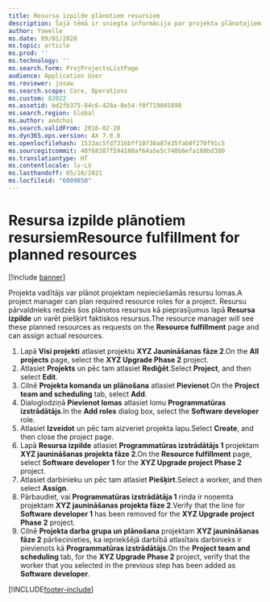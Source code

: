 ```yaml
---
title: Resursa izpilde plānotiem resursiem
description: Šajā tēmā ir sniegta informācija par projekta plānotajiem resursiem.
author: Yowelle
ms.date: 09/01/2020
ms.topic: article
ms.prod: ''
ms.technology: ''
ms.search.form: ProjProjectsListPage
audience: Application User
ms.reviewer: josaw
ms.search.scope: Core, Operations
ms.custom: 82022
ms.assetid: bd2fb375-84c6-428a-8e54-f0f719045898
ms.search.region: Global
ms.author: andchoi
ms.search.validFrom: 2016-02-28
ms.dyn365.ops.version: AX 7.0.0
ms.openlocfilehash: 1533ac5fd7316bff10738a87e35fab0f270f91c5
ms.sourcegitcommit: 40f68387f594180af64a5e5c748b6efa188bd300
ms.translationtype: HT
ms.contentlocale: lv-LV
ms.lasthandoff: 05/10/2021
ms.locfileid: "6009850"
---
```

# <a name="resource-fulfillment-for-planned-resources"></a><span data-ttu-id="55712-103">Resursa izpilde plānotiem resursiem</span><span class="sxs-lookup"><span data-stu-id="55712-103">Resource fulfillment for planned resources</span></span>

[!include [banner](../includes/banner.md)]

<span data-ttu-id="55712-104">Projekta vadītājs var plānot projektam nepieciešamās resursu lomas.</span><span class="sxs-lookup"><span data-stu-id="55712-104">A project manager can plan required resource roles for a project.</span></span> <span data-ttu-id="55712-105">Resursu pārvaldnieks redzēs šos plānotos resursus kā pieprasījumus lapā **Resursa izpilde** un varēt piešķirt faktiskos resursus.</span><span class="sxs-lookup"><span data-stu-id="55712-105">The resource manager will see these planned resources as requests on the **Resource fulfillment** page and can assign actual resources.</span></span>

1. <span data-ttu-id="55712-106">Lapā **Visi projekti** atlasiet projektu **XYZ Jaunināšanas fāze 2**.</span><span class="sxs-lookup"><span data-stu-id="55712-106">On the **All projects** page, select the **XYZ Upgrade Phase 2** project.</span></span>
2. <span data-ttu-id="55712-107">Atlasiet **Projekts** un pēc tam atlasiet **Rediģēt**.</span><span class="sxs-lookup"><span data-stu-id="55712-107">Select **Project**, and then select **Edit**.</span></span>
3. <span data-ttu-id="55712-108">Cilnē **Projekta komanda un plānošana** atlasiet **Pievienot**.</span><span class="sxs-lookup"><span data-stu-id="55712-108">On the **Project team and scheduling** tab, select **Add**.</span></span>
4. <span data-ttu-id="55712-109">Dialoglodziņā **Pievienot lomas** atlasiet lomu **Programmatūras izstrādātājs**.</span><span class="sxs-lookup"><span data-stu-id="55712-109">In the **Add roles** dialog box, select the **Software developer** role.</span></span>
5. <span data-ttu-id="55712-110">Atlasiet **Izveidot** un pēc tam aizveriet projekta lapu.</span><span class="sxs-lookup"><span data-stu-id="55712-110">Select **Create**, and then close the project page.</span></span>
6. <span data-ttu-id="55712-111">Lapā **Resursa izpilde** atlasiet **Programmatūras izstrādātājs 1** projektam **XYZ jaunināšanas projekta fāze 2**.</span><span class="sxs-lookup"><span data-stu-id="55712-111">On the **Resource fulfillment** page, select **Software developer 1** for the **XYZ Upgrade project Phase 2** project.</span></span>
7. <span data-ttu-id="55712-112">Atlasiet darbinieku un pēc tam atlasiet **Piešķirt**.</span><span class="sxs-lookup"><span data-stu-id="55712-112">Select a worker, and then select **Assign**.</span></span>
8. <span data-ttu-id="55712-113">Pārbaudiet, vai **Programmatūras izstrādātāja 1** rinda ir noņemta projektam **XYZ jaunināšanas projekta fāze 2**.</span><span class="sxs-lookup"><span data-stu-id="55712-113">Verify that the line for **Software developer 1** has been removed for the **XYZ Upgrade project Phase 2** project.</span></span>
9. <span data-ttu-id="55712-114">Cilnē **Projekta darba grupa un plānošana** projektam **XYZ jaunināšanas fāze 2** pārliecinieties, ka iepriekšējā darbībā atlasītais darbinieks ir pievienots kā **Programmatūras izstrādātājs**.</span><span class="sxs-lookup"><span data-stu-id="55712-114">On the **Project team and scheduling** tab, for the **XYZ Upgrade Phase 2** project, verify that the worker that you selected in the previous step has been added as **Software developer**.</span></span>


[!INCLUDE[footer-include](../includes/footer-banner.md)]